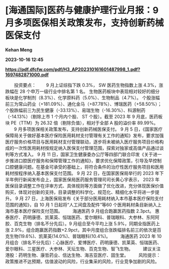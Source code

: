 # [海通国际]医药与健康护理行业月报：9月多项医保相关政策发布，支持创新药械医保支付
**Kehan Meng**

**2023-10-16 12:45**

**https://pdf.dfcfw.com/pdf/H3_AP202310161601487998_1.pdf?1697482871000.pdf**

　　投资要点： 　　9 月上证综指下跌 0.3%， SW 医药生物指数上涨 4.3%，涨跌幅在 28 个申万一级行业中排名第 1 名。 生物医药板块中表现相对较好的细分板块是化学制剂（8.3%）、化学原料药（5.0%）、生物制品（4.7%）。 个股涨幅前三为常山药业（+181.09%）、通化金马（+87.78%）、博瑞医药（+58.50%）；个股跌幅前三为民生健康（-33.13%）、易瑞生物（-16.30%）、科源制药（-14.13%）（剔除上市 1 个月内个股、 ST 个股）。截至 2023 年 9 月底，医药板块 PE（TTM）为 26.32 倍（剔除负值），相对于全部 A 股的溢价率 89.99%。 　　9 月多项医保相关政策发布，支持创新药械医保支付。 9 月 5 日，《国家医疗保障局关于做好基本医疗保险医用耗材支付管理有关工作的通知》发布，要求加强医疗服务价格项目与医用耗材支付管理联动，逐步将未被纳入医疗服务项目价格构成的一次性医用耗材按规定纳入医保支付管理范围，探索对独家或高值产品通过谈判等方式准入。 9 月 11 日，国家卫生健康委办公厅等四部门联合印发《关于进一步推进口腔医疗服务和保障管理工作的通知》，要求优化保障政策，引导及早控制口腔健康问题。在基金可承受的基础上，将符合条件的治疗性医疗服务项目和医用耗材按程序纳入基本医保支付范围。 9 月 22 日，在国家医保局举行的 2023 年下半年例行新闻发布会上，国家医保局医药服务管理司司长黄心宇表示， 2023 年医保目录调整工作在评审方式、具体规则等方面做了优化改进，充分体现医保价值购买，体现对创新的支持，目录调整的科学化、规范化、精细化水平将进一步提升。 9 月 27 日，上海医保局发布《关于部分医用耗材纳入本市基本医疗保险支付范围的通知》，自 10 月 1 日起将“人工间盘及配件”等60 个医用耗材条目新纳入上海市基本医疗保险支付范围。 　　海通医药 9 月组合跑赢医药指数 2.3pct。 惠泰医疗、药明康德、凯莱英、恒瑞医药、爱尔眼科、普瑞眼科、大参林、东阿阿胶、百克生物（排名不分先后）。9 月组合至今平均上涨 5.9%，同期全指医药上涨 2.9%，组合跑赢医药指数+2.9pct，其中月度组合涨跌幅排名前三的依次是百克生物(19.6%)、凯莱英(14.0%)、普瑞眼科(10.4%)。 　　海通医药 2023 年 10 月组合（排名不分先后）：心脉医疗、爱博医疗、药明康德、凯莱英、恒瑞医药、爱尔眼科、三星医疗、大参林、天坛生物、百克生物、智飞生物。 　　建议关注港股：药明生物、康哲药业、信达生物、海吉亚医疗、固生堂。 　　风险提示： 政策推进不达预期，估值波动的风险，行业集采的风险，行业竞争加剧的风险。
